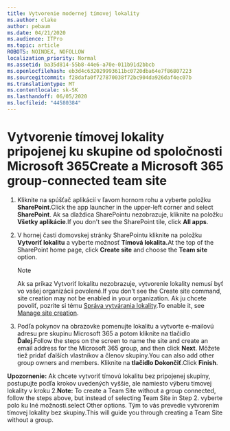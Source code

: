 ```yaml
---
title: Vytvorenie modernej tímovej lokality
ms.author: clake
author: pebaum
ms.date: 04/21/2020
ms.audience: ITPro
ms.topic: article
ROBOTS: NOINDEX, NOFOLLOW
localization_priority: Normal
ms.assetid: ba35d814-55b8-44e6-a70e-011b91d2bbcb
ms.openlocfilehash: eb3d4c632029993611bc0720dba64e7f86807223
ms.sourcegitcommit: f28dafa0f727870038f72bc904da926daf4ec07b
ms.translationtype: MT
ms.contentlocale: sk-SK
ms.lasthandoff: 06/05/2020
ms.locfileid: "44580384"
---
```

# <a name="create-a-microsoft-365-group-connected-team-site"></a><span data-ttu-id="24cca-102">Vytvorenie tímovej lokality pripojenej ku skupine od spoločnosti Microsoft 365</span><span class="sxs-lookup"><span data-stu-id="24cca-102">Create a Microsoft 365 group-connected team site</span></span>

1. <span data-ttu-id="24cca-103">Kliknite na spúšťač aplikácií v ľavom hornom rohu a vyberte položku **SharePoint**.</span><span class="sxs-lookup"><span data-stu-id="24cca-103">Click the app launcher in the upper-left corner and select **SharePoint**.</span></span> <span data-ttu-id="24cca-104">Ak sa dlaždica SharePointu nezobrazuje, kliknite na položku **Všetky aplikácie**.</span><span class="sxs-lookup"><span data-stu-id="24cca-104">If you don't see the SharePoint tile, click **All apps**.</span></span>
    
2. <span data-ttu-id="24cca-105">V hornej časti domovskej stránky SharePointu kliknite na položku **Vytvoriť lokalitu** a vyberte možnosť **Tímová lokalita.**</span><span class="sxs-lookup"><span data-stu-id="24cca-105">At the top of the SharePoint home page, click **Create site** and choose the **Team site** option.</span></span> 
    
    > [!NOTE]
    > <span data-ttu-id="24cca-106">Ak sa príkaz Vytvoriť lokalitu nezobrazuje, vytvorenie lokality nemusí byť vo vašej organizácii povolené.</span><span class="sxs-lookup"><span data-stu-id="24cca-106">If you don't see the Create site command, site creation may not be enabled in your organization.</span></span> <span data-ttu-id="24cca-107">Ak ju chcete povoliť, pozrite si tému [Správa vytvárania lokality](https://go.microsoft.com/fwlink/?linkid=2009644).</span><span class="sxs-lookup"><span data-stu-id="24cca-107">To enable it, see [Manage site creation](https://go.microsoft.com/fwlink/?linkid=2009644).</span></span> 
  
3. <span data-ttu-id="24cca-108">Podľa pokynov na obrazovke pomenujte lokalitu a vytvorte e-mailovú adresu pre skupinu Microsoft 365 a potom kliknite na tlačidlo **Ďalej**.</span><span class="sxs-lookup"><span data-stu-id="24cca-108">Follow the steps on the screen to name the site and create an email address for the Microsoft 365 group, and then click **Next**.</span></span> <span data-ttu-id="24cca-109">Môžete tiež pridať ďalších vlastníkov a členov skupiny.</span><span class="sxs-lookup"><span data-stu-id="24cca-109">You can also add other group owners and members.</span></span> <span data-ttu-id="24cca-110">Kliknite na **tlačidlo Dokončiť**.</span><span class="sxs-lookup"><span data-stu-id="24cca-110">Click **Finish**.</span></span>
  
 <span data-ttu-id="24cca-111">**Upozornenie:** Ak chcete vytvoriť tímovú lokalitu bez pripojenej skupiny, postupujte podľa krokov uvedených vyššie, ale namiesto výberu tímovej lokality v kroku 2.</span><span class="sxs-lookup"><span data-stu-id="24cca-111">**Note:** To create a Team Site without a group connected, follow the steps above, but instead of selecting Team Site in Step 2.</span></span> <span data-ttu-id="24cca-112">vyberte polo ku Iné možnosti.</span><span class="sxs-lookup"><span data-stu-id="24cca-112">select Other options.</span></span> <span data-ttu-id="24cca-113">Tým to vás prevedie vytvorením tímovej lokality bez skupiny.</span><span class="sxs-lookup"><span data-stu-id="24cca-113">This will guide you through creating a Team Site without a group.</span></span> 
    

